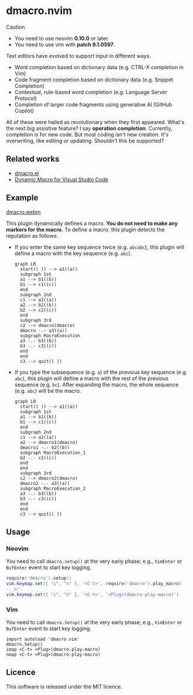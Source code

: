 # dmacro.nvim

> [!CAUTION]
> - You need to use neovim **0.10.0** or later.
> - You need to use vim with **patch 9.1.0597**.

Text editors have evolved to support input in different ways.

- Word completion based on dictionary data (e.g. CTRL-X completion in Vim)
- Code fragment completion based on dictionary data (e.g. Snippet Completion)
- Contextual, rule-based word completion (e.g. Language Server Protocol)
- Completion of larger code fragments using generative AI (GitHub Copilot)

All of these were hailed as revolutionary when they first appeared.
What's the next big assistive feature? I say **operation completion**.
Currently, completion is for new code. But most coding isn't new creation.
It's overwriting, like editing or updating. Shouldn't this be supported?

## Related works

- [dmacro.el](https://github.com/emacs-jp/dmacro)
- [Dynamic Macro for Visual Studio Code](https://github.com/tshino/vscode-dynamic-macro)

## Example

[dmacro.webm](https://github.com/tani/dmacro.nvim/assets/5019902/7190245b-3c48-4170-bd41-6df781f21feb)

This plugin dynamically defines a macro.
**You do not need to make any markers for the macro.**
To define a macro, this plugin detects the reputation as follows:

- If you enter the same key sequence twice (e.g. `abcabc`), this plugin will define a macro with the key sequence (e.g. `abc`).
  ```mermaid
  graph LR
    start(( )) --> a1((a))
    subgraph 1st
    a1 --> b1((b))
    b1 --> c1((c))
    end
    subgraph 2nd
    c1 --> a2((a))
    a2 --> b2((b))
    b2 --> c2((c))
    end
    subgraph 3rd
    c2 --> dmacro(dmacro)
    dmacro -.- a3((a))
    subgraph MacroExecution
    a3 -.- b3((b))
    b3 -.- c3((c))
    end
    end
    c3 --> quit(( ))
  ```
  

- If you type the subsequence (e.g. `a`) of the previous key sequence (e.g. `abc`), this plugin will define a macro with the rest of the previous sequence (e.g. `bc`). After expanding the macro, the whole sequence (e.g. `abc`) will be the macro.
  ```mermaid
  graph LR
    start(( )) --> a1((a))
    subgraph 1st
    a1 --> b1((b))
    b1 --> c1((c))
    end
    subgraph 2nd
    c1 --> a2((a))
    a2 --> dmacro1(dmacro)
    dmacro1 -.- b2((b))
    subgraph MacroExecution_1
    b2 -.- c2((c))
    end
    end
    subgraph 3rd
    c2 --> dmacro2(dmacro)
    dmacro2 -.- a3((a))
    subgraph MacroExecution_2
    a3 -.- b3((b))
    b3 -.- c3((c))
    end
    end
    c3 --> quit(( ))
  ```

## Usage

### Neovim

You need to call `dmacro.setup()` at the very early phase;
e.g., `VimEnter` or `BufEnter` event to start key logging.

```lua
require('dmacro').setup()
vim.keymap.set({ "i", "n" }, '<C-t>', require('dmacro').play_macro)
-- or
vim.keymap.set({ "i", "n" }, '<C-t>', '<Plug>(dmacro-play-macro)')
```

### Vim

You need to call `dmacro.Setup()` at the very early phase;
e.g., `VimEnter` or `BufEnter` event to start key logging.

```viml
import autoload 'dmacro.vim'
dmacro.Setup()
imap <C-t> <Plug>(dmacro-play-macro)
nmap <C-t> <Plug>(dmacro-play-macro)
```

## Licence

This software is released under the MIT licence.
